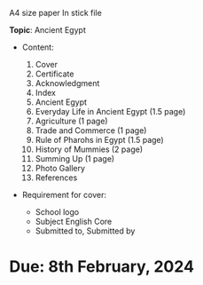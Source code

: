 A4 size paper 
In stick file 

**Topic**: Ancient Egypt 

- Content: 
    1. Cover 
    2. Certificate 
    3. Acknowledgment
    4. Index 
    5. Ancient Egypt
    6. Everyday Life in Ancient Egypt (1.5 page)
    7. Agriculture (1 page)
    8. Trade and Commerce (1 page) 
    9. Rule of Pharohs in Egypt (1.5 page)
    10. History of Mummies (2 page)
    11. Summing Up (1 page)
    12. Photo Gallery 
    13. References 

- Requirement for cover: 
  - School logo 
  - Subject English Core 
  - Submitted to, Submitted by 

# Due: 8th February, 2024 
